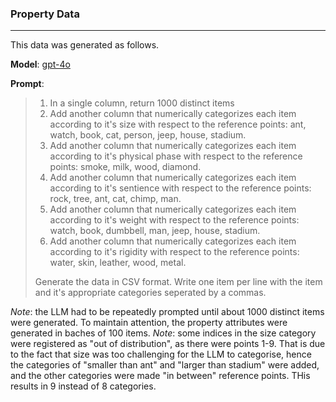 ### Property Data

______________________________________________________________________

This data was generated as follows.

**Model**: [gpt-4o](https://platform.openai.com/docs/models#gpt-4o)

**Prompt**:

<blockquote>

1. In a single column, return 1000 distinct items
2. Add another column that numerically categorizes each item according to it's size with respect to the reference points: ant, watch, book, cat, person, jeep, house, stadium.
3. Add another column that numerically categorizes each item according to it's physical phase with respect to the reference points: smoke, milk, wood, diamond.
4. Add another column that numerically categorizes each item according to it's sentience with respect to the reference points: rock, tree, ant, cat, chimp, man.
5. Add another column that numerically categorizes each item according to it's weight with respect to the reference points: watch, book, dumbbell, man, jeep, house, stadium.
6. Add another column that numerically categorizes each item according to it's rigidity with respect to the reference points: water, skin, leather, wood, metal.

Generate the data in CSV format. Write one item per line with the item and it's appropriate categories seperated by a commas.

</blockquote>

_Note_: the LLM had to be repeatedly prompted until about 1000 distinct items were generated. To maintain attention, the property attributes were generated in baches of 100 items.
_Note_: some indices in the size category were registered as "out of distribution", as there were points 1-9. That is due to the fact that size was too challenging for the LLM to categorise, hence the categories of "smaller than ant" and "larger than stadium" were added, and the other categories were made "in between" reference points. THis results in 9 instead of 8 categories.
